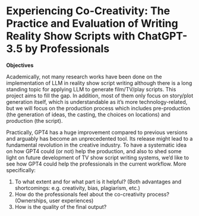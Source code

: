 # Experiencing Co-Creativity: The Practice and Evaluation of Writing Reality Show Scripts with ChatGPT-3.5 by Professionals

**Objectives**

Academically, not many research works have been done on the implementation of LLM in reality show script writing although there is a long standing topic for applying LLM to generate film/TV/play scripts. This project aims to fill the gap. In addition, most of them only focus on story/plot generation itself, which is understandable as it’s more technology-related, but we will focus on the production process which includes pre-production (the generation of ideas, the casting, the choices on locations) and production (the script).

Practically, GPT4 has a huge improvement compared to previous versions and arguably has become an unprecedented tool. Its release might lead to a fundamental revolution in the creative industry. To have a systematic idea on how GPT4 could (or not) help the production, and also to shed some light on future development of TV show script writing systems, we’d like to see how GPT4 could help the professionals in the current workflow. More specifically:
1. To what extent and for what part is it helpful? (Both advantages and shortcomings: e.g. creativity, bias, plagiarism, etc.)
2. How do the professionals feel about the co-creativity process? (Ownerships, user experiences)
3. How is the quality of the final output?
